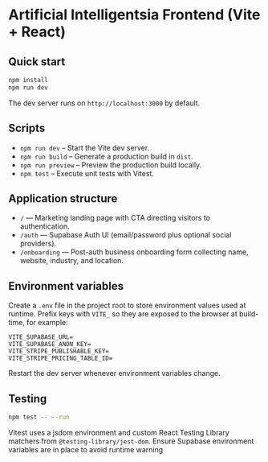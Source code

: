 # Artificial Intelligentsia Frontend (Vite + React)

## Quick start

```bash
npm install
npm run dev
```

The dev server runs on `http://localhost:3000` by default.

## Scripts

- `npm run dev` – Start the Vite dev server.
- `npm run build` – Generate a production build in `dist`.
- `npm run preview` – Preview the production build locally.
- `npm test` – Execute unit tests with Vitest.

## Application structure

- `/` — Marketing landing page with CTA directing visitors to authentication.
- `/auth` — Supabase Auth UI (email/password plus optional social providers).
- `/onboarding` — Post-auth business onboarding form collecting name, website, industry, and location.

## Environment variables

Create a `.env` file in the project root to store environment values used at runtime. Prefix keys with `VITE_` so they are exposed to the browser at build-time, for example:

```
VITE_SUPABASE_URL=
VITE_SUPABASE_ANON_KEY=
VITE_STRIPE_PUBLISHABLE_KEY=
VITE_STRIPE_PRICING_TABLE_ID=
```

Restart the dev server whenever environment variables change.

## Testing

```bash
npm test -- --run
```

Vitest uses a jsdom environment and custom React Testing Library matchers from `@testing-library/jest-dom`. Ensure Supabase environment variables are in place to avoid runtime warning

